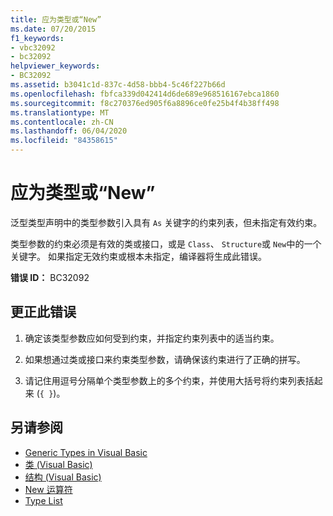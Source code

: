 ```yaml
---
title: 应为类型或“New”
ms.date: 07/20/2015
f1_keywords:
- vbc32092
- bc32092
helpviewer_keywords:
- BC32092
ms.assetid: b3041c1d-837c-4d58-bbb4-5c46f227b66d
ms.openlocfilehash: fbfca339d042414d6de689e968516167ebca1860
ms.sourcegitcommit: f8c270376ed905f6a8896ce0fe25b4f4b38ff498
ms.translationtype: MT
ms.contentlocale: zh-CN
ms.lasthandoff: 06/04/2020
ms.locfileid: "84358615"
---
```

# <a name="type-or-new-expected"></a>应为类型或“New”
泛型类型声明中的类型参数引入具有 `As` 关键字的约束列表，但未指定有效约束。  
  
 类型参数的约束必须是有效的类或接口，或是 `Class`、 `Structure`或 `New`中的一个关键字。 如果指定无效约束或根本未指定，编译器将生成此错误。  
  
 **错误 ID：** BC32092  
  
## <a name="to-correct-this-error"></a>更正此错误  
  
1. 确定该类型参数应如何受到约束，并指定约束列表中的适当约束。  
  
2. 如果想通过类或接口来约束类型参数，请确保该约束进行了正确的拼写。  
  
3. 请记住用逗号分隔单个类型参数上的多个约束，并使用大括号将约束列表括起来 (`{ }`)。  
  
## <a name="see-also"></a>另请参阅

- [Generic Types in Visual Basic](../programming-guide/language-features/data-types/generic-types.md)
- [类 (Visual Basic)](../language-reference/statements/class-statement.md)
- [结构 (Visual Basic)](../language-reference/statements/structure-statement.md)
- [New 运算符](../language-reference/operators/new-operator.md)
- [Type List](../language-reference/statements/type-list.md)
